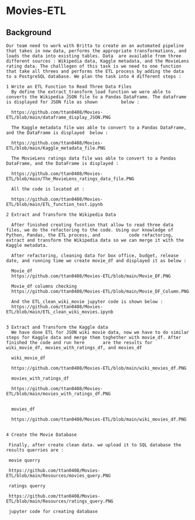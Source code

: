 # Movies-ETL

 ## Background 
    Our team need to work with Britta to create an an automated pipeline that takes in new data, performs the appropriate transformations, and loads the data into existing tables. Data  are available from three different sources : Wikipedia data, Kaggle metadata, and the MovieLens rating data. The challlegen of this task is we need to one function that take all threes and performs the ETL process by adding the data to a PostgreSQL database. We plan the task into 4 different steps : 
    
    1 Write an ETL Function to Read Three Data Files
      By define the extract_transform_load function we were able to converts the Wikipedia JSON file to a Pandas DataFrame. The dataframe is displayed for JSON file as shown         below :
      
      https://github.com/ttan0408/Movies-ETL/blob/main/dataframe_display_JSON.PNG
      
      The Kaggle metadata file was able to convert to a Pandas DataFrame, and the DataFrame is displayed  below :
      
      https://github.com/ttan0408/Movies-ETL/blob/main/Kaggle_metadata_file.PNG
      
      The MovieLens ratings data file was able to convert to a Pandas DataFrame, and the DataFrame is displayed :
      
      https://github.com/ttan0408/Movies-ETL/blob/main/The_MovieLens_ratings_data_file.PNG
      
      All the code is located at : 
      
      https://github.com/ttan0408/Movies-ETL/blob/main/ETL_function_test.ipynb
      
    2 Extract and Transform the Wikipedia Data
    
      After finished creating fucntion that allow to read three data files, we do the refactoring to the code. Using our knowledge of Python, Pandas, the ETL process, and           code refactoring, extract and transform the Wikipedia data so we can merge it with the Kaggle metadata.
      
      After refactoring, cleaning data for box office, budget, release date, and running time we create movie_df and displayed it as below :
      
      Movie_df
      https://github.com/ttan0408/Movies-ETL/blob/main/Movie_DF.PNG
      
      Movie_df columns checking 
      https://github.com/ttan0408/Movies-ETL/blob/main/Movie_DF_Column.PNG
      
      And the ETL_clean_wiki_movie jupyter code is shown below :
      https://github.com/ttan0408/Movies-ETL/blob/main/ETL_clean_wiki_movies.ipynb
      
    
    3 Extract and Transform the Kaggle data
      We have done ETL for JSON wiki movie data, now we have to do similar steps for Kaggle data and merge them toghether with movie_df. After finished the code and run here       are the results for wiki_movie_df, movies_with_ratings_df, and movies_df
      
      wiki_movie_df
      
      https://github.com/ttan0408/Movies-ETL/blob/main/wiki_movies_df.PNG
      
      movies_with_ratings_df
      
      https://github.com/ttan0408/Movies-ETL/blob/main/movies_with_ratings_df.PNG
      
      
      movies_df
      
      https://github.com/ttan0408/Movies-ETL/blob/main/wiki_movies_df.PNG
      
    
    4 Create the Movie Database
    
     Finally, after create clean data. we upload it to SQL database the results querries are :
     
     movie querry
     
     https://github.com/ttan0408/Movies-ETL/blob/main/Resources/movies_query.PNG
     
     ratings querry
     
     https://github.com/ttan0408/Movies-ETL/blob/main/Resources/ratings_query.PNG
     
     jupyter code for creating database
     
     
